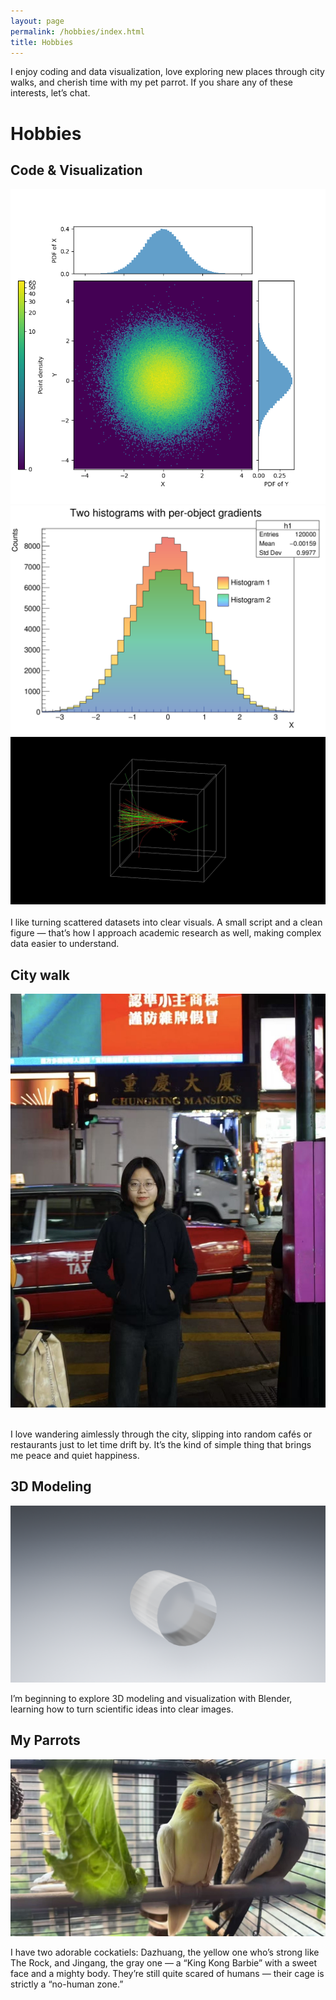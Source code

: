 ```yaml
---
layout: page
permalink: /hobbies/index.html
title: Hobbies
---
```


I enjoy coding and data visualization, love exploring new places through city walks, and cherish time with my pet parrot. If you share any of these interests, let’s chat.

# Hobbies

## Code & Visualization

<div class="third">
<img src="/images/hobbies/code1.png">
<img src="/images/hobbies/code2.png">
<img src="/images/hobbies/code3.jpg">
</div>
<br>I like turning scattered datasets into clear visuals.
A small script and a clean figure — that’s how I approach academic research as well, making complex data easier to understand.
<br>

## City walk

<img src="/images/hobbies/city walk.jpg" class="floatpic">

<br>I love wandering aimlessly through the city, slipping into random cafés or restaurants just to let time drift by. It’s the kind of simple thing that brings me peace and quiet happiness.
<br>

## 3D Modeling

<img src="/images/hobbies/3dmodel.png" class="floatpic">

I’m beginning to explore 3D modeling and visualization with Blender, learning how to turn scientific ideas into clear images.
<br>


## My Parrots

<img src="/images/hobbies/parrots.JPG" class="floatpic">

I have two adorable cockatiels: Dazhuang, the yellow one who’s strong like The Rock, and Jingang, the gray one — a “King Kong Barbie” with a sweet face and a mighty body. They’re still quite scared of humans — their cage is strictly a “no-human zone.”



